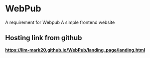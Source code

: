 # WebPub
A requirement for Webpub
A simple frontend website

## Hosting link from github
**https://lim-mark20.github.io/WebPub/landing_page/landing.html**
